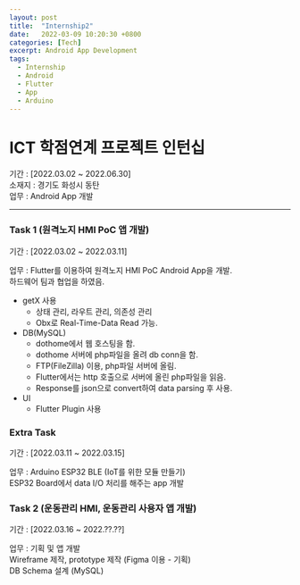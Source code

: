 ```yaml
---
layout: post
title:  "Internship2"
date:   2022-03-09 10:20:30 +0800
categories: [Tech]
excerpt: Android App Development
tags:
  - Internship
  - Android
  - Flutter
  - App
  - Arduino
---
```


# ICT 학점연계 프로젝트 인턴십

기간 : [2022.03.02 ~ 2022.06.30]  
소재지 : 경기도 화성시 동탄  
업무 : Android App 개발  

---  

### Task 1 (원격노지 HMI PoC 앱 개발)  

기간 : [2022.03.02 ~ 2022.03.11]  

업무 : Flutter를 이용하여 원격노지 HMI PoC Android App을 개발.  
하드웨어 팀과 협업을 하였음.  

- getX 사용
  - 상태 관리, 라우트 관리, 의존성 관리  
  - Obx로 Real-Time-Data Read 가능.  
- DB(MySQL)
  - dothome에서 웹 호스팅을 함.  
  - dothome 서버에 php파일을 올려 db conn을 함.  
  - FTP(FileZilla) 이용, php파일 서버에 올림.  
  - Flutter에서는 http 호출으로 서버에 올린 php파일을 읽음.  
  - Response를 json으로 convert하여 data parsing 후 사용.  
- UI
  - Flutter Plugin 사용  


### Extra Task

기간 : [2022.03.11 ~ 2022.03.15]  

업무 : Arduino ESP32 BLE (IoT를 위한 모듈 만들기)  
ESP32 Board에서 data I/O 처리를 해주는 app 개발  


### Task 2 (운동관리 HMI, 운동관리 사용자 앱 개발)

기간 : [2022.03.16 ~ 2022.??.??]  

업무 : 기획 및 앱 개발  
Wireframe 제작, prototype 제작 (Figma 이용 - 기획)  
DB Schema 설계  (MySQL)  
 